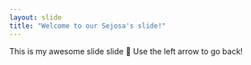 ```yaml
---
layout: slide
title: "Welcome to our Sejosa's slide!"
---
```

This is my awesome slide slide :tada:
Use the left arrow to go back!
